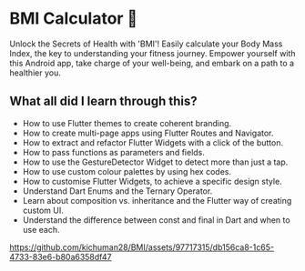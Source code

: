 # BMI Calculator 💪

Unlock the Secrets of Health with 'BMI'! Easily calculate your Body Mass Index, the key to understanding your fitness journey. Empower yourself with this Android app, take charge of your well-being, and embark on a path to a healthier you. 

## What all did I learn through this?

- How to use Flutter themes to create coherent branding.
- How to create multi-page apps using Flutter Routes and Navigator.
- How to extract and refactor Flutter Widgets with a click of the button.
- How to pass functions as parameters and fields.
- How to use the GestureDetector Widget to detect more than just a tap.
- How to use custom colour palettes by using hex codes.
- How to customise Flutter Widgets, to achieve a specific design style.
- Understand Dart Enums and the Ternary Operator.
- Learn about composition vs. inheritance and the Flutter way of creating custom UI.
- Understand the difference between const and final in Dart and when to use each.

https://github.com/kichuman28/BMI/assets/97717315/db156ca8-1c65-4733-83e6-b80a6358df47

